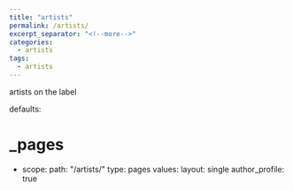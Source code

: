 ```yaml
---
title: "artists"
permalink: /artists/
excerpt_separator: "<!--more-->"
categories:
  - artists
tags:
  - artists
---
```


artists on the label

defaults:
  # _pages
  - scope:
      path: "/artists/"
      type: pages
    values:
      layout: single
      author_profile: true